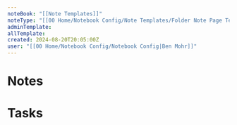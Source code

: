 ```yaml
---
noteBook: "[[Note Templates]]"
noteType: "[[00 Home/Notebook Config/Note Templates/Folder Note Page Template|Folder Note]]"
adminTemplate: 
allTemplate: 
created: 2024-08-20T20:05:00Z
user: "[[00 Home/Notebook Config/Notebook Config|Ben Mohr]]"
---
```

# Notes
# Tasks
